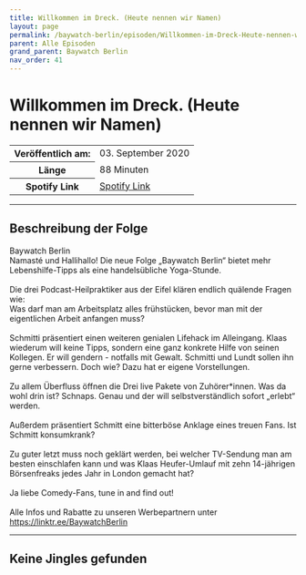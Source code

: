 ```yaml
---
title: Willkommen im Dreck. (Heute nennen wir Namen)
layout: page
permalink: /baywatch-berlin/episoden/Willkommen-im-Dreck-Heute-nennen-wir-Namen
parent: Alle Episoden
grand_parent: Baywatch Berlin
nav_order: 41
---
```


# Willkommen im Dreck. (Heute nennen wir Namen)
<table class="resp-table dcf-table dcf-table-responsive dcf-table-bordered dcf-table-striped dcf-w-100%">
                    <tbody>
                        <tr>
                            <th scope="row">Veröffentlich am:</th>
                            <td data-label="Veröffentlich am:">03. September 2020</td>
                        </tr>
                        <tr>
                            <th scope="row">Länge </th>
                            <td data-label="Länge ">88 Minuten</td>
                        </tr><tr>
                                <th scope="row">Spotify Link</th>
                                <td data-label="Spotify Link"><a href="https://open.spotify.com/episode/55ofzIJ3oeY19GvpGjElmt">Spotify Link</a></td>
                            </tr></tbody>
                </table>

***

## Beschreibung der Folge

<div>
Baywatch Berlin <br> Namasté und Hallihallo! Die neue Folge „Baywatch Berlin“ bietet mehr Lebenshilfe-Tipps als eine handelsübliche Yoga-Stunde. <br>  <br> Die drei Podcast-Heilpraktiker aus der Eifel klären endlich quälende Fragen wie:  <br> Was darf man am Arbeitsplatz alles frühstücken, bevor man mit der eigentlichen Arbeit anfangen muss?  <br>  <br> Schmitti präsentiert einen weiteren genialen Lifehack im Alleingang. Klaas wiederum will keine Tipps, sondern eine ganz konkrete Hilfe von seinen Kollegen. Er will gendern - notfalls mit Gewalt. Schmitti und Lundt sollen ihn gerne verbessern. Doch wie? Dazu hat er eigene Vorstellungen.  <br>  <br> Zu allem Überfluss öffnen die Drei live Pakete von Zuhörer*innen. Was da wohl drin ist? Schnaps. Genau und der will selbstverständlich sofort „erlebt“ werden. <br>  <br> Außerdem präsentiert Schmitt eine bitterböse Anklage eines treuen Fans. Ist Schmitt konsumkrank? <br>  <br> Zu guter letzt muss noch geklärt werden, bei welcher TV-Sendung man am besten einschlafen kann und was Klaas Heufer-Umlauf mit zehn 14-jährigen Börsenfreaks jedes Jahr in London gemacht hat? <br>  <br> Ja liebe Comedy-Fans, tune in and find out! <br>  <br> Alle Infos und Rabatte zu unseren Werbepartnern unter <a href="https://linktr.ee/BaywatchBerlin">https://linktr.ee/BaywatchBerlin</a>  
</div>

***

## Keine Jingles gefunden